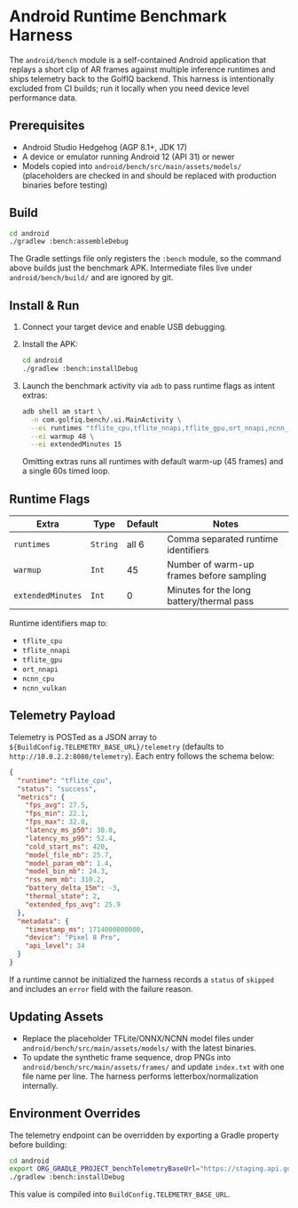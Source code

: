 # Android Runtime Benchmark Harness

The `android/bench` module is a self-contained Android application that replays a
short clip of AR frames against multiple inference runtimes and ships telemetry
back to the GolfIQ backend. This harness is intentionally excluded from CI
builds; run it locally when you need device level performance data.

## Prerequisites

- Android Studio Hedgehog (AGP 8.1+, JDK 17)
- A device or emulator running Android 12 (API 31) or newer
- Models copied into `android/bench/src/main/assets/models/` (placeholders are
  checked in and should be replaced with production binaries before testing)

## Build

```bash
cd android
./gradlew :bench:assembleDebug
```

The Gradle settings file only registers the `:bench` module, so the command
above builds just the benchmark APK. Intermediate files live under
`android/bench/build/` and are ignored by git.

## Install & Run

1. Connect your target device and enable USB debugging.
2. Install the APK:

   ```bash
   cd android
   ./gradlew :bench:installDebug
   ```

3. Launch the benchmark activity via `adb` to pass runtime flags as intent
   extras:

   ```bash
   adb shell am start \
     -n com.golfiq.bench/.ui.MainActivity \
     --es runtimes "tflite_cpu,tflite_nnapi,tflite_gpu,ort_nnapi,ncnn_cpu,ncnn_vulkan" \
     --ei warmup 48 \
     --ei extendedMinutes 15
   ```

   Omitting extras runs all runtimes with default warm-up (45 frames) and a
   single 60s timed loop.

## Runtime Flags

| Extra             | Type   | Default | Notes                                        |
| ----------------- | ------ | ------- | -------------------------------------------- |
| `runtimes`        | `String` | all 6 | Comma separated runtime identifiers          |
| `warmup`          | `Int`    | 45     | Number of warm-up frames before sampling     |
| `extendedMinutes` | `Int`    | 0      | Minutes for the long battery/thermal pass    |

Runtime identifiers map to:

- `tflite_cpu`
- `tflite_nnapi`
- `tflite_gpu`
- `ort_nnapi`
- `ncnn_cpu`
- `ncnn_vulkan`

## Telemetry Payload

Telemetry is POSTed as a JSON array to `${BuildConfig.TELEMETRY_BASE_URL}/telemetry`
(defaults to `http://10.0.2.2:8080/telemetry`). Each entry follows the schema
below:

```json
{
  "runtime": "tflite_cpu",
  "status": "success",
  "metrics": {
    "fps_avg": 27.5,
    "fps_min": 22.1,
    "fps_max": 32.0,
    "latency_ms_p50": 38.0,
    "latency_ms_p95": 52.4,
    "cold_start_ms": 420,
    "model_file_mb": 25.7,
    "model_param_mb": 1.4,
    "model_bin_mb": 24.3,
    "rss_mem_mb": 310.2,
    "battery_delta_15m": -3,
    "thermal_state": 2,
    "extended_fps_avg": 25.9
  },
  "metadata": {
    "timestamp_ms": 1714000000000,
    "device": "Pixel 8 Pro",
    "api_level": 34
  }
}
```

If a runtime cannot be initialized the harness records a `status` of `skipped`
and includes an `error` field with the failure reason.

## Updating Assets

- Replace the placeholder TFLite/ONNX/NCNN model files under
  `android/bench/src/main/assets/models/` with the latest binaries.
- To update the synthetic frame sequence, drop PNGs into
  `android/bench/src/main/assets/frames/` and update `index.txt` with one file
  name per line. The harness performs letterbox/normalization internally.

## Environment Overrides

The telemetry endpoint can be overridden by exporting a Gradle property before
building:

```bash
cd android
export ORG_GRADLE_PROJECT_benchTelemetryBaseUrl="https://staging.api.golfiq.com"
./gradlew :bench:installDebug
```

This value is compiled into `BuildConfig.TELEMETRY_BASE_URL`.
